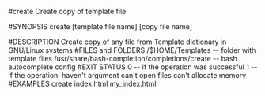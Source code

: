 #create
Create copy of template file

#SYNOPSIS
	create [template file name] [copy file name]

#DESCRIPTION
	Create copy of any file from Template dictionary in GNU/Linux systems
#FILES and FOLDERS
	/$HOME/Templates -- folder with template files
	/usr/share/bash-completion/completions/create -- bash autocomplete config
#EXIT STATUS
	0 -- if the operation was successful
	1 -- if the operation: 
		haven't argument
		can't open files
		can't allocate memory
#EXAMPLES
	create index.html my_index.html



